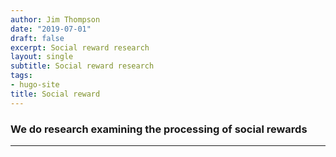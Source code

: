 ```yaml
---
author: Jim Thompson
date: "2019-07-01"
draft: false
excerpt: Social reward research
layout: single
subtitle: Social reward research
tags:
- hugo-site
title: Social reward
---
```


### We do research examining the processing of social rewards
---


